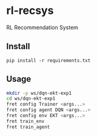 # rl-recsys
RL Recommendation System

## Install
```
pip install -r requirements.txt
```

## Usage

```sh
mkdir -p ws/dqn-ekt-exp1
cd ws/dqn-ekt-exp1
fret config Trainer <args...>
fret config agent DQN <args...>
fret config env EKT <args...>
fret train_env
fret train_agent
```
